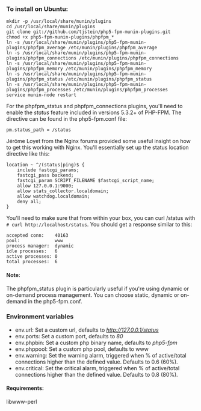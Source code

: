 ### To install on Ubuntu:

```
mkdir -p /usr/local/share/munin/plugins
cd /usr/local/share/munin/plugins
git clone git://github.com/tjstein/php5-fpm-munin-plugins.git
chmod +x php5-fpm-munin-plugins/phpfpm_*
ln -s /usr/local/share/munin/plugins/php5-fpm-munin-plugins/phpfpm_average /etc/munin/plugins/phpfpm_average
ln -s /usr/local/share/munin/plugins/php5-fpm-munin-plugins/phpfpm_connections /etc/munin/plugins/phpfpm_connections
ln -s /usr/local/share/munin/plugins/php5-fpm-munin-plugins/phpfpm_memory /etc/munin/plugins/phpfpm_memory
ln -s /usr/local/share/munin/plugins/php5-fpm-munin-plugins/phpfpm_status /etc/munin/plugins/phpfpm_status
ln -s /usr/local/share/munin/plugins/php5-fpm-munin-plugins/phpfpm_processes /etc/munin/plugins/phpfpm_processes
service munin-node restart
```

For the phpfpm_status and phpfpm_connections plugins, you'll need to enable the _status_ feature included in versions 5.3.2+ of PHP-FPM. The directive can be found in the php5-fpm.conf file:
```
pm.status_path = /status
```

Jérôme Loyet from the Nginx forums provided some useful insight on how to get this working with Nginx. You'll essentially set up the status location directive like this:

```
location ~ ^/(status|ping)$ {
    include fastcgi_params;
    fastcgi_pass backend;
    fastcgi_param SCRIPT_FILENAME $fastcgi_script_name;
    allow 127.0.0.1:9000;
    allow stats_collector.localdomain;
    allow watchdog.localdomain;
    deny all;
}
```

You'll need to make sure that from within your box, you can curl /status with `# curl http://localhost/status`. You should get a response similar to this:

```
accepted conn:    40163
pool:             www
process manager:  dynamic
idle processes:   6
active processes: 0
total processes:  6
```

#### Note: 

The phpfpm_status plugin is particularly useful if you're using dynamic or on-demand process management. You can choose static, dynamic or on-demand in the php5-fpm.conf.

### Environment variables

* env.url: Set a custom url, defaults to _http://127.0.0.1/status_
* env.ports: Set a custom port, defaults to _80_
* env.phpbin: Set a custom php binary name, defaults to _php5-fpm_
* env.phppool: Set a custom php pool, defaults to www
* env.warning: Set the warning alarm, triggered when % of active/total connections higher than the defined value. Defaults to 0.6 (60%).
* env.critical: Set the critical alarm, triggered when % of active/total connections higher than the defined value. Defaults to 0.8 (80%).

#### Requirements:

libwww-perl
